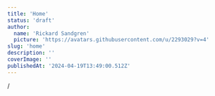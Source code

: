 ```yaml
---
title: 'Home'
status: 'draft'
author:
  name: 'Rickard Sandgren'
  picture: 'https://avatars.githubusercontent.com/u/2293029?v=4'
slug: 'home'
description: ''
coverImage: ''
publishedAt: '2024-04-19T13:49:00.512Z'
---
```


/